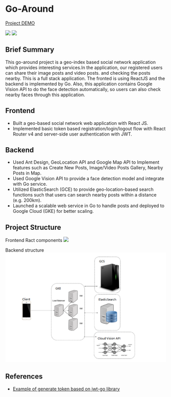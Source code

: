 # Go-Around

[Project DEMO](https://recordit.co/5yJRqMo8pb)

![](go-around.gif)
![](go-around2.gif)

## Brief Summary

This go-around project is a geo-index based social network application which provides interesting services.In the application, our registered users can share their image posts and video posts. and checking the posts nearby. This is a  full stack application. The fronted is  using ReactJS and the backend is implemented by Go. Also, this application contains Google Vision API to do the face detection automatically, so users can also check nearby faces through this application.

## Frontend

* Built a geo-based social network web application with React JS.
* Implemented basic token based registration/login/logout flow with React Router v4 and server-side user authentication with JWT.

## Backend
* Used Ant Design, GeoLocation API and Google Map API to Implement features such as Create New Posts, Image/Video Posts Gallery, Nearby Posts in Map.
* Used Google Vision API to provide a face detection model and integrate with Go service.
* Utilized ElasticSearch (GCE) to provide geo-location-based search functions such that users can search nearby posts within a distance (e.g. 200km).
* Launched a scalable web service in Go to handle posts and deployed to Google Cloud (GKE) for better scaling.


## Project Structure

Frontend Ract components
![](frontend-structure.png)

Backend structure
![](structure.png)


## References

* [Example of generate token based on jwt-go library](https://godoc.org/github.com/dgrijalva/jwt-go#example-New--Hmac)
